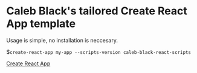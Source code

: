 # Caleb Black's tailored Create React App template

Usage is simple, no installation is neccesary.

$```create-react-app my-app --scripts-version caleb-black-react-scripts```

[Create React App](https://github.com/facebookincubator/create-react-app)
